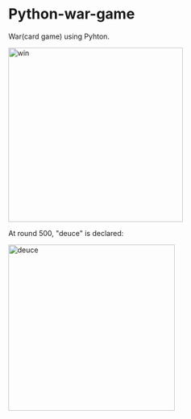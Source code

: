 # Python-war-game
War(card game) using Pyhton.

<img width="346" alt="win" src="https://user-images.githubusercontent.com/103436003/185743138-c6b6e9f9-3696-470a-9deb-a6e8384f5605.PNG">

At round 500, "deuce" is declared:

<img width="330" alt="deuce" src="https://user-images.githubusercontent.com/103436003/185743141-464f4f5a-b035-470b-bdf2-9a189068f2ab.PNG">
